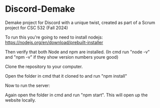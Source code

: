 # Discord-Demake
Demake project for Discord with a unique twist, created as part of a Scrum project for CSC 532 (Fall 2024)

To run this you're going to need to install nodejs: https://nodejs.org/en/download/prebuilt-installer

Then verify that both Node and npm are installed. (In cmd run "node -v" and "npm -v" if they show version numbers youre good)

Clone the repository to your computer. 

Open the folder in cmd that it cloned to and run "npm install"



Now to run the server:

Again open the folder in cmd and run "npm start". This will open up the website locally. 
